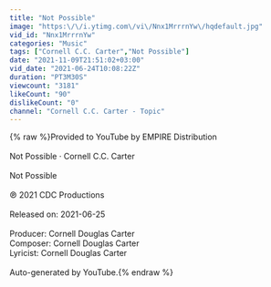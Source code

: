 ```yaml
---
title: "Not Possible"
image: "https:\/\/i.ytimg.com\/vi\/Nnx1MrrrnYw\/hqdefault.jpg"
vid_id: "Nnx1MrrrnYw"
categories: "Music"
tags: ["Cornell C.C. Carter","Not Possible"]
date: "2021-11-09T21:51:02+03:00"
vid_date: "2021-06-24T10:08:22Z"
duration: "PT3M30S"
viewcount: "3181"
likeCount: "90"
dislikeCount: "0"
channel: "Cornell C.C. Carter - Topic"
---
```

{% raw %}Provided to YouTube by EMPIRE Distribution<br /><br />Not Possible · Cornell C.C. Carter<br /><br />Not Possible<br /><br />℗ 2021 CDC Productions<br /><br />Released on: 2021-06-25<br /><br />Producer: Cornell Douglas Carter<br />Composer: Cornell Douglas Carter<br />Lyricist: Cornell Douglas Carter<br /><br />Auto-generated by YouTube.{% endraw %}
